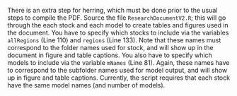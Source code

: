 There is an extra step for herring, which must be done prior to the usual steps to compile the PDF.
Source the file `ResearchDocumentV2.R`; this will go through the each stock and each model to create tables and figures used in the document.
You have to specify which stocks to include via the variables `allRegions` (Line 110) and `regions` (Line 133).
Note that these names must correspond to the folder names used for stock, and will show up in the document in figure and table captions.
You also have to specify which models to include via the variable `mNames` (Line 81).
Again, these names have to correspond to the subfolder names used for model output, and will show up in figure and table captions.
Currently, the script requires that each stock have the same model names (and number of models).